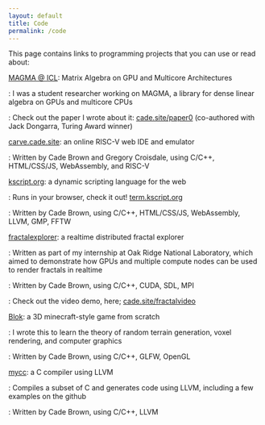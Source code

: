 ```yaml
---
layout: default
title: Code
permalink: /code
---
```


This page contains links to programming projects that you can use or read about:

[MAGMA @ ICL](https://icl.utk.edu/magma/): Matrix Algebra on GPU and Multicore Architectures

: I was a student researcher working on MAGMA, a library for dense linear algebra on GPUs and multicore CPUs

: Check out the paper I wrote about it: [cade.site/paper0](cade.site/paper0) (co-authored with Jack Dongarra, Turing Award winner)

[carve.cade.site](https://carve.cade.site): an online RISC-V web IDE and emulator

: Written by Cade Brown and Gregory Croisdale, using C/C++, HTML/CSS/JS, WebAssembly, and RISC-V

[kscript.org](https://kscript.org): a dynamic scripting language for the web

: Runs in your browser, check it out! [term.kscript.org](https://term.kscript.org)

: Written by Cade Brown, using C/C++, HTML/CSS/JS, WebAssembly, LLVM, GMP, FFTW

[fractalexplorer](https://simplesummit.github.io/blog/fractalexplorer): a realtime distributed fractal explorer

: Written as part of my internship at Oak Ridge National Laboratory, which aimed to demonstrate how GPUs and multiple compute nodes can be used to render fractals in realtime

: Written by Cade Brown, using C/C++, CUDA, SDL, MPI

: Check out the video demo, here; [cade.site/fractalvideo](https://cade.site/fractalvideo)

[Blok](https://github.com/cadebrown/blok): a 3D minecraft-style game from scratch

: I wrote this to learn the theory of random terrain generation, voxel rendering, and computer graphics

: Written by Cade Brown, using C/C++, GLFW, OpenGL

[mycc](https://github.com/cadebrown/mycc): a C compiler using LLVM

: Compiles a subset of C and generates code using LLVM, including a few examples on the github

: Written by Cade Brown, using C/C++, LLVM

